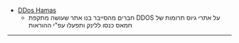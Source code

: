- [DDos Hamas](<https://fuck-hamas.com/>)
  - חברים מהסייבר בנו אתר שעושה מתקפת DDOS על אתרי גיוס תרומות של חמאס כנסו ללינק ותפעלו עפ"י ההוראות


---
